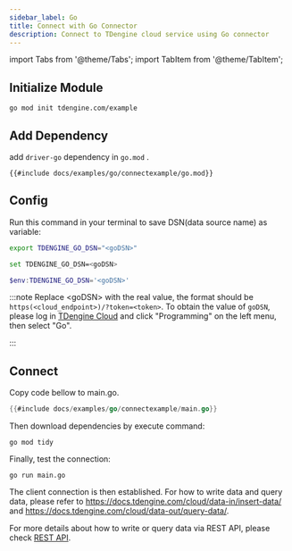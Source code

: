 ```yaml
---
sidebar_label: Go
title: Connect with Go Connector
description: Connect to TDengine cloud service using Go connector
---
```


<!-- exclude -->
import Tabs from '@theme/Tabs';
import TabItem from '@theme/TabItem';

<!-- exclude-end -->
## Initialize Module

```
go mod init tdengine.com/example
```

## Add Dependency

add `driver-go` dependency in `go.mod` .

```go-mod title="go.mod"
{{#include docs/examples/go/connectexample/go.mod}}
```

## Config

Run this command in your terminal to save DSN(data source name) as variable:

<Tabs defaultValue="bash">
<TabItem value="bash" label="Bash">

```bash
export TDENGINE_GO_DSN="<goDSN>"
```

</TabItem>
<TabItem value="cmd" label="CMD">

```bash
set TDENGINE_GO_DSN=<goDSN>
```

</TabItem>
<TabItem value="powershell" label="Powershell">

```powershell
$env:TDENGINE_GO_DSN='<goDSN>'
```

</TabItem>
</Tabs>


<!-- exclude -->
:::note
Replace <goDSN\> with the real value, the format should be `https(<cloud_endpoint>)/?token=<token>`.
To obtain the value of `goDSN`, please log in [TDengine Cloud](https://cloud.tdengine.com) and click "Programming" on the left menu, then select "Go".

:::
<!-- exclude-end -->

## Connect

Copy code bellow to main.go.

```go title="main.go"
{{#include docs/examples/go/connectexample/main.go}}
```

Then download dependencies by execute command:

```
go mod tidy
```

Finally, test the connection:

```
go run main.go
```

The client connection is then established.  For how to write data and query data, please refer to <https://docs.tdengine.com/cloud/data-in/insert-data/> and <https://docs.tdengine.com/cloud/data-out/query-data/>.

For more details about how to write or query data via REST API, please check [REST API](https://docs.tdengine.com/cloud/programming/connector/rest-api/).
